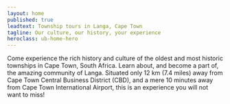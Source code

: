```yaml
---
layout: home
published: true
leadtext: Township tours in Langa, Cape Town
tagline: Our culture, our history, your experience
heroclass: ub-home-hero
---
```

<!-- mainbutton: Learn More -->
<!-- Experience the vibrancy, culture and history of Cape Town’s oldest and smallest township with us. Learn about, as well as engage with, the amazing people of Langa. Only 12 kilometres away from the Cape Town CBD and 10 minutes from the airport--this is an experience not to be missed! -->
Come experience the rich history and culture of the oldest and most historic townships in Cape Town, South Africa. Learn about, and become a part of, the amazing community of Langa. Situated only 12 km (7.4 miles) away from Cape Town Central Business District (CBD), and a mere 10 minutes away from Cape Town International Airport, this is an experience you will not want to miss!